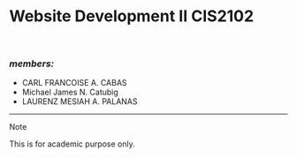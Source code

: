 # Website Development II   CIS2102
</br> 

### *members:*   
- CARL FRANCOISE A. CABAS
- Michael James N. Catubig   
- LAURENZ MESIAH A. PALANAS



------------------------
    
> [!NOTE]
> This is for academic purpose only. 

